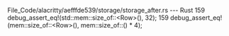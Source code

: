 File_Code/alacritty/aefffde539/storage/storage_after.rs --- Rust
159         debug_assert_eq!(std::mem::size_of::<Row<T>>(), 32);                                                                                             159         debug_assert_eq!(mem::size_of::<Row<T>>(), mem::size_of::<usize>() * 4);

